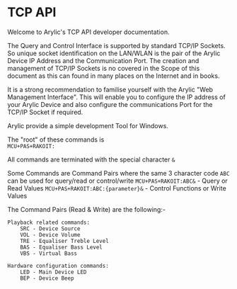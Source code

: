 # TCP API

Welcome to Arylic's TCP API developer documentation.  

The Query and Control Interface is supported by standard TCP/IP Sockets.  So unique socket identification on the LAN/WLAN is the pair of the Arylic Device IP Address and the Communication Port. The creation and management of TCP/IP Sockets is no covered in the Scope of this document as this can found in many places on the Internet and in books. 

It is a strong recommendation to familise yourself with the Arylic "Web Management Interface".  This will enable you to configure the IP address of your Arylic Device and also configure the communications Port for the TCP/IP Socket if required.

Arylic provide a simple development Tool for Windows.   

The "root" of these commands is <br>   `MCU+PAS+RAKOIT:`	

All commands are terminated with the special character `&`

Some Commands are Command Pairs where the same 3 character code `ABC` can be used for query/read or control/write
    `MCU+PAS+RAKOIT:ABC&` - Query or Read Values
    `MCU+PAS+RAKOIT:ABC:{parameter}&` - Control Functions or Write Values 

The Command Pairs (Read & Write) are the following:-
    
    Playback related commands:
        SRC - Device Source
        VOL - Device Volume
        TRE - Equaliser Treble Level
        BAS - Equaliser Bass Level
        VBS - Virtual Bass

    Hardware configuration commands:
        LED - Main Device LED  
        BEP - Device Beep